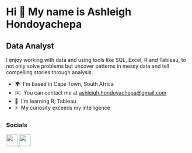 Hi 👋 My name is Ashleigh Hondoyachepa
======================================

Data Analyst
------------

I enjoy working with data and using tools like SQL, Excel, R and Tableau, to not only solve problems but uncover patterns in messy data and tell compelling stories through analysis.

* 🌍  I'm based in Cape Town, South Africa
* ✉️  You can contact me at [ashleigh.hondoyachepa@gmail.com](mailto:ashleigh.hondoyachepa@gmail.com)
* 🧠  I'm learning R, Tableau
* ⚡  My curiosity exceeds my intelligence


### Socials

<p align="left"> <a href="https://www.github.com/ashhondo" target="_blank" rel="noreferrer"> <picture> <source media="(prefers-color-scheme: dark)" srcset="https://raw.githubusercontent.com/danielcranney/readme-generator/main/public/icons/socials/github-dark.svg" /> <source media="(prefers-color-scheme: light)" srcset="https://raw.githubusercontent.com/danielcranney/readme-generator/main/public/icons/socials/github.svg" /> <img src="https://raw.githubusercontent.com/danielcranney/readme-generator/main/public/icons/socials/github.svg" width="32" height="32" /> </picture> </a> <a href="https://www.linkedin.com/in/ashleigh-hondoyachepa/" target="_blank" rel="noreferrer"> <picture> <source media="(prefers-color-scheme: dark)" srcset="https://raw.githubusercontent.com/danielcranney/readme-generator/main/public/icons/socials/linkedin-dark.svg" /> <source media="(prefers-color-scheme: light)" srcset="https://raw.githubusercontent.com/danielcranney/readme-generator/main/public/icons/socials/linkedin.svg" /> <img src="https://raw.githubusercontent.com/danielcranney/readme-generator/main/public/icons/socials/linkedin.svg" width="32" height="32" /> </picture> </a></p>
